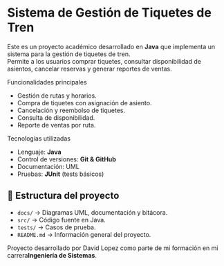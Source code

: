 # Sistema de Gestión de Tiquetes de Tren 

Este es un proyecto académico desarrollado en **Java** que implementa un sistema para la gestión de tiquetes de tren.  
Permite a los usuarios comprar tiquetes, consultar disponibilidad de asientos, cancelar reservas y generar reportes de ventas.  

Funcionalidades principales
- Gestión de rutas y horarios.
- Compra de tiquetes con asignación de asiento.
- Cancelación y reembolso de tiquetes.
- Consulta de disponibilidad.
- Reporte de ventas por ruta.

Tecnologías utilizadas
- Lenguaje: **Java**
- Control de versiones: **Git & GitHub**
- Documentación:  UML
- Pruebas: **JUnit** (tests básicos)

## 📂 Estructura del proyecto
- `docs/` → Diagramas UML, documentación y bitácora.
- `src/` → Código fuente en Java.
- `tests/` → Casos de prueba. 
- `README.md` → Información general del proyecto.



Proyecto desarrollado por David Lopez como parte de mi formación en mi carrera**Ingeniería de Sistemas**.

